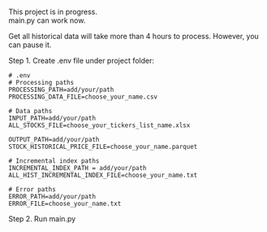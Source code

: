 This project is in progress.<br>
main.py can work now.<br>

Get all historical data will take more than 4 hours to process. However, you can pause it.<br>

Step 1. Create .env file under project folder:
```
# .env
# Processing paths
PROCESSING_PATH=add/your/path
PROCESSING_DATA_FILE=choose_your_name.csv

# Data paths
INPUT_PATH=add/your/path
ALL_STOCKS_FILE=choose_your_tickers_list_name.xlsx

OUTPUT_PATH=add/your/path
STOCK_HISTORICAL_PRICE_FILE=choose_your_name.parquet

# Incremental index paths
INCREMENTAL_INDEX_PATH = add/your/path
ALL_HIST_INCREMENTAL_INDEX_FILE=choose_your_name.txt

# Error paths
ERROR_PATH=add/your/path
ERROR_FILE=choose_your_name.txt
```

Step 2. Run main.py